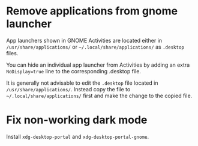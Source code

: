 # Remove applications from gnome launcher

App launchers shown in GNOME Activities are located either in
`/usr/share/applications/` or `~/.local/share/applications/` as `.desktop`
files.

You can hide an individual app launcher from Activities by adding an extra
`NoDisplay=true` line to the corresponding .desktop file.

It is generally not advisable to edit the `.desktop` file located in
`/usr/share/applications/`. Instead copy the file to
`~/.local/share/applications/` first and make the change to the copied file.

# Fix non-working dark mode

Install `xdg-desktop-portal` and `xdg-desktop-portal-gnome`.
